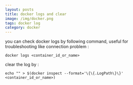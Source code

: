 ```yaml
---
layout: posts
title: docker logs and clear
image: /img/docker.png
tags: docker log
category: docker
---
```


you can check docker logs by following command, useful for troubleshooting like connection problem :

```
docker logs <container_id_or_name>
```

clear the log by :

```
echo "" > $(docker inspect --format='\{\{.LogPath\}\}' <container_id_or_name>)
```
